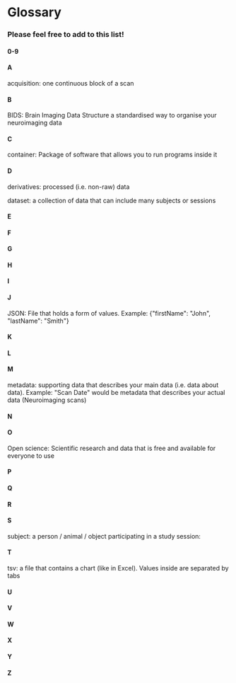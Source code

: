 # Glossary
### Please feel free to add to this list! 

#### 0-9

#### A
acquisition: one continuous block of a scan

#### B
BIDS: Brain Imaging Data Structure
a standardised way to organise your neuroimaging data

#### C
container: Package of software that allows you to run programs inside it

#### D
derivatives: processed (i.e. non-raw) data

dataset: a collection of data that can include many subjects or sessions

#### E

#### F

#### G

#### H

#### I

#### J
JSON: File that holds a form of values.
Example: {"firstName": "John",
          "lastName": "Smith"}

#### K

#### L

#### M
metadata: supporting data that describes your main data (i.e. data about data).
Example: "Scan Date" would be metadata that describes your actual data (Neuroimaging scans) 

#### N

#### O
Open science: Scientific research and data that is free and available for everyone to use

#### P

#### Q

#### R

#### S
subject: a person / animal / object participating in a study
session: 

#### T
tsv: a file that contains a chart (like in Excel). Values inside are separated by tabs

#### U

#### V


#### W

#### X

#### Y

#### Z








